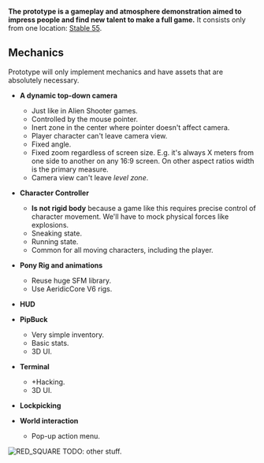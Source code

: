 **The prototype is a gameplay and atmosphere demonstration aimed to impress people and find new talent to make a full game.** It consists only from one location: [Stable 55].  

## Mechanics ##
Prototype will only implement mechanics and have assets that are absolutely necessary.

+ **A dynamic top-down camera**
  + Just like in Alien Shooter games.
  + Controlled by the mouse pointer.
  + Inert zone in the center where pointer doesn't affect camera.
  + Player character can't leave camera view.
  + Fixed angle.
  + Fixed zoom regardless of screen size. E.g. it's always X meters from one side to another on any 16:9 screen. On other aspect ratios width is the primary measure.
  + Camera view can't leave *level zone*.

+ **Character Controller**
  + **Is not rigid body** because a game like this requires precise control of character movement. We'll have to mock physical forces like explosions.
  + Sneaking state.
  + Running state.
  + Common for all moving characters, including the player.

+ **Pony Rig and animations**
  + Reuse huge SFM library.
  + Use AeridicCore V6 rigs.

+ **HUD**

+ **PipBuck**
  + Very simple inventory.
  + Basic stats.
  + 3D UI.

+ **Terminal**
  + +Hacking.
  + 3D UI.

+ **Lockpicking**

+ **World interaction**
  + Pop-up action menu.
  
![RED_SQUARE] TODO: other stuff.
  
[//]: # (Project links)
[Stable 55]: Locations/Stable55.md

[//]: # (Debug stuff)
[RED_SQUARE]: https://placehold.it/15/f03c15/000000?text=+
